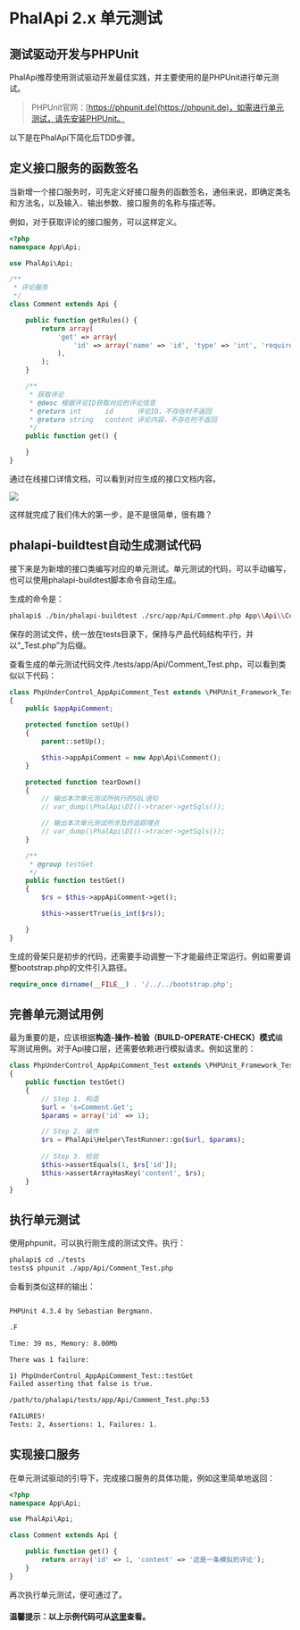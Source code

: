 # PhalApi 2.x 单元测试

## 测试驱动开发与PHPUnit

PhalApi推荐使用测试驱动开发最佳实践，并主要使用的是PHPUnit进行单元测试。 

> PHPUnit官网：[https://phpunit.de](https://phpunit.de)，如需进行单元测试，请先安装PHPUnit。  

以下是在PhalApi下简化后TDD步骤。

## 定义接口服务的函数签名

当新增一个接口服务时，可先定义好接口服务的函数签名，通俗来说，即确定类名和方法名，以及输入、输出参数、接口服务的名称与描述等。   

例如，对于获取评论的接口服务，可以这样定义。  

```php
<?php
namespace App\Api;

use PhalApi\Api;

/**
 * 评论服务
 */
class Comment extends Api {

    public function getRules() {
        return array(
            'get' => array(
                'id' => array('name' => 'id', 'type' => 'int', 'require' => true, 'min' => 1, 'desc' => '评论ID'),
            ),
        );
    }

    /**
     * 获取评论
     * @desc 根据评论ID获取对应的评论信息
     * @return int      id      评论ID，不存在时不返回
     * @return string   content 评论内容，不存在时不返回
     */
    public function get() {

    }
}
```

通过在线接口详情文档，可以看到对应生成的接口文档内容。 

![](http://cdn7.phalapi.net/20170716191153_34619105bf07324d05e0c1b69b3526f9)

这样就完成了我们伟大的第一步，是不是很简单，很有趣？

## phalapi-buildtest自动生成测试代码

接下来是为新增的接口类编写对应的单元测试。单元测试的代码，可以手动编写，也可以使用phalapi-buildtest脚本命令自动生成。  

生成的命令是：  
```bash
phalapi$ ./bin/phalapi-buildtest ./src/app/Api/Comment.php App\\Api\\Comment > ./tests/app/Api/Comment_Test.php
```

保存的测试文件，统一放在tests目录下，保持与产品代码结构平行，并以“_Test.php”为后缀。  

查看生成的单元测试代码文件./tests/app/Api/Comment_Test.php，可以看到类似以下代码：  
```php
class PhpUnderControl_AppApiComment_Test extends \PHPUnit_Framework_TestCase
{
    public $appApiComment;

    protected function setUp()
    {
        parent::setUp();

        $this->appApiComment = new App\Api\Comment();
    }

    protected function tearDown()
    {
        // 输出本次单元测试所执行的SQL语句
        // var_dump(\PhalApi\DI()->tracer->getSqls());

        // 输出本次单元测试所涉及的追踪埋点
        // var_dump(\PhalApi\DI()->tracer->getSqls());
    }

    /**
     * @group testGet
     */
    public function testGet()
    {
        $rs = $this->appApiComment->get();

        $this->assertTrue(is_int($rs));

    }
}
```

生成的骨架只是初步的代码，还需要手动调整一下才能最终正常运行。例如需要调整bootstrap.php的文件引入路径。    

```php
require_once dirname(__FILE__) . '/../../bootstrap.php';
```

## 完善单元测试用例

最为重要的是，应该根据**构造-操作-检验（BUILD-OPERATE-CHECK）模式**编写测试用例。对于Api接口层，还需要依赖[]()进行模拟请求。例如这里的：  
```php
class PhpUnderControl_AppApiComment_Test extends \PHPUnit_Framework_TestCase
{
    public function testGet()
    {
        // Step 1. 构造
        $url = 's=Comment.Get';
        $params = array('id' => 1);

        // Step 2. 操作
        $rs = PhalApi\Helper\TestRunner::go($url, $params);
        
        // Step 3. 检验
        $this->assertEquals(1, $rs['id']);
        $this->assertArrayHasKey('content', $rs);
    }
}
```

## 执行单元测试

使用phpunit，可以执行刚生成的测试文件。执行：  

```bash
phalapi$ cd ./tests
tests$ phpunit ./app/Api/Comment_Test.php 
```

会看到类似这样的输出：  
```bash

PHPUnit 4.3.4 by Sebastian Bergmann.

.F

Time: 39 ms, Memory: 8.00Mb

There was 1 failure:

1) PhpUnderControl_AppApiComment_Test::testGet
Failed asserting that false is true.

/path/to/phalapi/tests/app/Api/Comment_Test.php:53

FAILURES!
Tests: 2, Assertions: 1, Failures: 1.
```

## 实现接口服务

在单元测试驱动的引导下，完成接口服务的具体功能，例如这里简单地返回：  
```php
<?php
namespace App\Api;

use PhalApi\Api;

class Comment extends Api {

    public function get() {
        return array('id' => 1, 'content' => '这是一条模拟的评论');
    }
}
```

再次执行单元测试，便可通过了。  

#### 温馨提示：以上示例代码可从[这里](https://github.com/phalapi/phalapi/commit/4eb124792cf6616035dcf937fe56e8e0fc5ebe77)查看。
